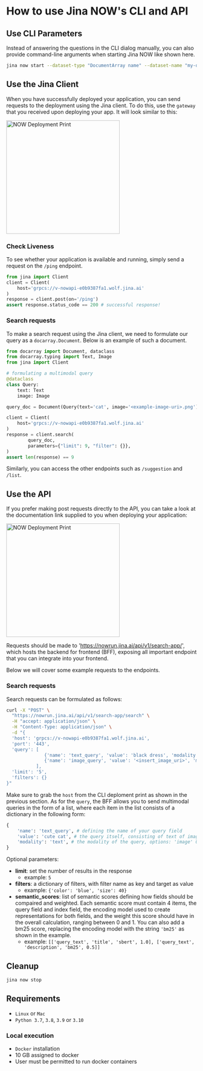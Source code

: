 # How to use Jina NOW's CLI and API

## Use CLI Parameters

Instead of answering the questions in the CLI dialog manually, you can also provide command-line arguments when starting Jina NOW like shown here.

```bash
jina now start --dataset-type "DocumentArray name" --dataset-name "my-documentarray-id" --index-fields "title" [...]
```
  
## Use the Jina Client

When you have successfully deployed your application, you can send requests to the deployment using the Jina client. To do this,
use the `gateway` that you received upon deploying your app. It will look similar to this:

<img src="https://github.com/jina-ai/now/blob/main/docs/_static/deployment_print.png?raw=true" alt="NOW Deployment Print" width="300px">


### Check Liveness

To see whether your application is available and running, simply send a request on the `/ping` endpoint.

```python
from jina import Client
client = Client(
    host='grpcs://v-nowapi-e0b9387fa1.wolf.jina.ai'
)
response = client.post(on='/ping')
assert response.status_code == 200 # successful response!
```

### Search requests

To make a search request using the Jina client, we need to formulate our query as a `docarray.Document`. Below
is an example of such a document.

```python
from docarray import Document, dataclass
from docarray.typing import Text, Image
from jina import Client

# formulating a multimodal query
@dataclass
class Query:
    text: Text
    image: Image

query_doc = Document(Query(text='cat', image='<example-image-uri>.png'))

client = Client(
    host='grpcs://v-nowapi-e0b9387fa1.wolf.jina.ai'
)
response = client.search(
        query_doc,
        parameters={"limit": 9, "filter": {}},
)
assert len(response) == 9
```

Similarly, you can access the other endpoints such as `/suggestion` and `/list`.

## Use the API

If you prefer making post requests directly to the API, you can take a look at the documentation
link supplied to you when deploying your application:

<img src="https://github.com/jina-ai/now/blob/main/docs/_static/deployment_print.png?raw=true" alt="NOW Deployment Print" width="300px">

Requests should be made to 'https://nowrun.jina.ai/api/v1/search-app/', which hosts the backend for frontend (BFF),
exposing all important endpoint that you can integrate into your frontend.

Below we will cover some example requests to the endpoints.

### Search requests

Search requests can be formulated as follows:

```bash
curl -X "POST" \
  "https://nowrun.jina.ai/api/v1/search-app/search" \
  -H "accept: application/json" \
  -H "Content-Type: application/json" \
  -d "{
  'host': 'grpcs://v-nowapi-e0b9387fa1.wolf.jina.ai',
  'port': '443',
  'query': [
              {'name': 'text_query', 'value': 'black dress', 'modality': 'text'},
              {'name': 'image_query', 'value': '<insert_image_uri>', 'modality': 'image'},
           ],
  'limit': '5',
  'filters': {}
}"
```

Make sure to grab the `host` from the CLI deploment print as shown in the previous section.
As for the `query`, the BFF allows you to send multimodal queries in the form of a list, where each item in the list
consists of a dictionary in the following form:

```python
{
    'name': 'text_query', # defining the name of your query field
    'value': 'cute cat', # the query itself, consisting of text of image
    'modality': 'text', # the modality of the query, options: 'image' OR 'text'
}
```

Optional parameters:

  - **limit**: set the number of results in the response
    - example: `5`
  - **filters**: a dictionary of filters, with filter name as key and target as value
    - example: `{'color': 'blue', 'size': 40}`
  - **semantic_scores**: list of semantic scores defining how fields should be compaired and weighted. Each semantic score
        must contain 4 items, the query field and index field, the encoding model used to create representations
        for both fields, and the weight this score should have in the overall calculation, ranging between 0 and 1.
        You can also add a bm25 score, replacing the encoding model with the string `'bm25'` as shown in the example.
    - example: `[['query_text', 'title', 'sbert', 1.0], ['query_text', 'description', 'bm25', 0.5]]`
  
## Cleanup

```bash
jina now stop
```

## Requirements

- `Linux` or `Mac`
- `Python 3.7`, `3.8`, `3.9` or `3.10`

### Local execution

- `Docker` installation
- 10 GB assigned to docker
- User must be permitted to run docker containers
